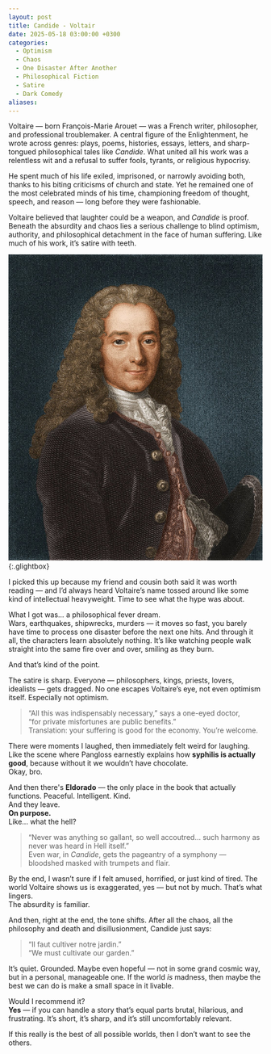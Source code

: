 ```yaml
---
layout: post
title: Candide - Voltair
date: 2025-05-18 03:00:00 +0300
categories:
  - Optimism
  - Chaos
  - One Disaster After Another
  - Philosophical Fiction
  - Satire
  - Dark Comedy
aliases:
---
```

Voltaire — born François-Marie Arouet — was a French writer, philosopher, and professional troublemaker. A central figure of the Enlightenment, he wrote across genres: plays, poems, histories, essays, letters, and sharp-tongued philosophical tales like _Candide_. What united all his work was a relentless wit and a refusal to suffer fools, tyrants, or religious hypocrisy.

He spent much of his life exiled, imprisoned, or narrowly avoiding both, thanks to his biting criticisms of church and state. Yet he remained one of the most celebrated minds of his time, championing freedom of thought, speech, and reason — long before they were fashionable.

Voltaire believed that laughter could be a weapon, and _Candide_ is proof. Beneath the absurdity and chaos lies a serious challenge to blind optimism, authority, and philosophical detachment in the face of human suffering. Like much of his work, it’s satire with teeth.

[![Voltaire](/assets/image/Voltair.jpg)](/assets/image/Voltair.jpg){:.glightbox}


I picked this up because my friend and cousin both said it was worth reading — and I’d always heard Voltaire’s name tossed around like some kind of intellectual heavyweight. Time to see what the hype was about.

What I got was… a philosophical fever dream.  
Wars, earthquakes, shipwrecks, murders — it moves so fast, you barely have time to process one disaster before the next one hits. And through it all, the characters learn absolutely nothing. It’s like watching people walk straight into the same fire over and over, smiling as they burn.

And that’s kind of the point.

The satire is sharp. Everyone — philosophers, kings, priests, lovers, idealists — gets dragged. No one escapes Voltaire’s eye, not even optimism itself. Especially not optimism.

> “All this was indispensably necessary,” says a one-eyed doctor,  
> “for private misfortunes are public benefits.”  
> Translation: your suffering is good for the economy. You’re welcome.

There were moments I laughed, then immediately felt weird for laughing. Like the scene where Pangloss earnestly explains how **syphilis is actually good**, because without it we wouldn’t have chocolate.  
Okay, bro.

And then there's **Eldorado** — the only place in the book that actually functions. Peaceful. Intelligent. Kind.  
And they leave.  
**On purpose.**  
Like... what the hell?

> “Never was anything so gallant, so well accoutred… such harmony as never was heard in Hell itself.”  
> Even war, in _Candide_, gets the pageantry of a symphony — bloodshed masked with trumpets and flair.

By the end, I wasn’t sure if I felt amused, horrified, or just kind of tired. The world Voltaire shows us is exaggerated, yes — but not by much. That’s what lingers.  
The absurdity is familiar.

And then, right at the end, the tone shifts. After all the chaos, all the philosophy and death and disillusionment, Candide just says:

> “Il faut cultiver notre jardin.”  
> “We must cultivate our garden.”

It’s quiet. Grounded. Maybe even hopeful — not in some grand cosmic way, but in a personal, manageable one. If the world _is_ madness, then maybe the best we can do is make a small space in it livable.

Would I recommend it?  
**Yes** — if you can handle a story that’s equal parts brutal, hilarious, and frustrating. It’s short, it’s sharp, and it’s still uncomfortably relevant.

If this really is the best of all possible worlds, then I don’t want to see the others.


